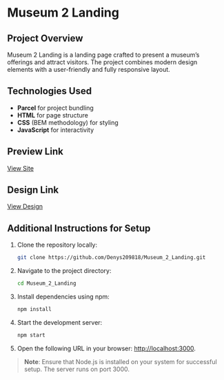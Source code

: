 # Museum 2 Landing

## Project Overview

Museum 2 Landing is a landing page crafted to present a museum’s offerings and attract visitors. The project combines modern design elements with a user-friendly and fully responsive layout.

## Technologies Used

- **Parcel** for project bundling
- **HTML** for page structure
- **CSS** (BEM methodology) for styling
- **JavaScript** for interactivity

## Preview Link

[View Site](https://denys209818.github.io/Museum_2_Landing/)

## Design Link

[View Design](https://www.figma.com/file/HL3XGt5ZatvJoYBhOaWY5x/museum-prototype?node-id=323%3A1957)

## Additional Instructions for Setup

1. Clone the repository locally:
   ```bash
   git clone https://github.com/Denys209818/Museum_2_Landing.git
   ```
2. Navigate to the project directory:
   ```bash
   cd Museum_2_Landing
   ```
3. Install dependencies using npm:
   ```bash
   npm install
   ```
4. Start the development server:
   ```bash
   npm start
   ```
5. Open the following URL in your browser: [http://localhost:3000](http://localhost:3000).

> **Note**: Ensure that Node.js is installed on your system for successful setup. The server runs on port 3000.

